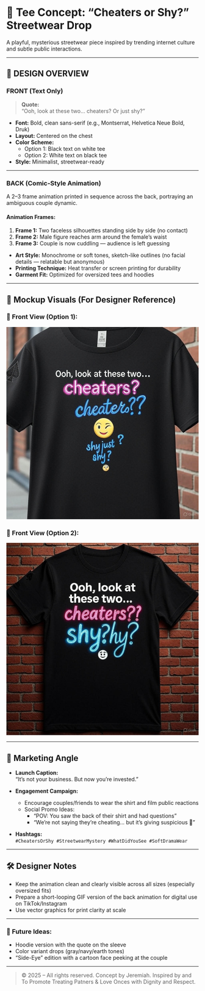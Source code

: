 # 👕 Tee Concept: “Cheaters or Shy?” Streetwear Drop

A playful, mysterious streetwear piece inspired by trending internet culture and subtle public interactions.

---

## 🧾 DESIGN OVERVIEW

### FRONT (Text Only)
> **Quote:**  
> “Ooh, look at these two… cheaters? Or just shy?”  

- **Font:** Bold, clean sans-serif (e.g., Montserrat, Helvetica Neue Bold, Druk)
- **Layout:** Centered on the chest  
- **Color Scheme:** 
  - Option 1: Black text on white tee  
  - Option 2: White text on black tee  
- **Style:** Minimalist, streetwear-ready  

---

### BACK (Comic-Style Animation)

A 2–3 frame animation printed in sequence across the back, portraying an ambiguous couple dynamic.

#### Animation Frames:
1. **Frame 1:** Two faceless silhouettes standing side by side (no contact)  
2. **Frame 2:** Male figure reaches arm around the female’s waist  
3. **Frame 3:** Couple is now cuddling — audience is left guessing  

- **Art Style:** Monochrome or soft tones, sketch-like outlines (no facial details — relatable but anonymous)
- **Printing Technique:** Heat transfer or screen printing for durability  
- **Garment Fit:** Optimized for oversized tees and hoodies  

---

## 📸 Mockup Visuals (For Designer Reference)

### 🔹 Front View (Option 1):
![Front View](https://raw.githubusercontent.com/ewache04/Tee-Brand/main/Clothing-Sample%20Tee-Brand.jpg)

### 🔹 Front View (Option 2):
![Back View](https://raw.githubusercontent.com/ewache04/Tee-Brand/main/Clothing-Sample%202Tee-Brand.jpg)

---

## 🧲 Marketing Angle

- **Launch Caption:**  
  “It’s not your business. But now you’re invested.”

- **Engagement Campaign:**  
  - Encourage couples/friends to wear the shirt and film public reactions  
  - Social Promo Ideas:  
    - “POV: You saw the back of their shirt and had questions”  
    - “We’re not saying they’re cheating… but it’s giving suspicious 👀”  

- **Hashtags:**  
  `#CheatersOrShy #StreetwearMystery #WhatDidYouSee #SoftDramaWear`

---

## 🛠 Designer Notes

- Keep the animation clean and clearly visible across all sizes (especially oversized fits)
- Prepare a short-looping GIF version of the back animation for digital use on TikTok/Instagram
- Use vector graphics for print clarity at scale

---

### 🔁 Future Ideas:
- Hoodie version with the quote on the sleeve  
- Color variant drops (gray/navy/earth tones)  
- “Side-Eye” edition with a cartoon face peeking at the couple

---

> © 2025 – All rights reserved. Concept by Jeremiah. Inspired by and To Promote Treating Patners & Love Onces with Dignity and Respect.
